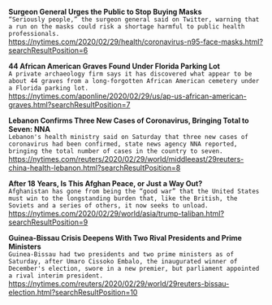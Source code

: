 **Surgeon General Urges the Public to Stop Buying Masks**\
`“Seriously people,” the surgeon general said on Twitter, warning that a run on the masks could risk a shortage harmful to public health professionals.`\
https://nytimes.com/2020/02/29/health/coronavirus-n95-face-masks.html?searchResultPosition=6

**44 African American Graves Found Under Florida Parking Lot**\
`A private archaeology firm says it has discovered what appear to be about 44 graves from a long-forgotten African American cemetery under a Florida parking lot.`\
https://nytimes.com/aponline/2020/02/29/us/ap-us-african-american-graves.html?searchResultPosition=7

**Lebanon Confirms Three New Cases of Coronavirus, Bringing Total to Seven: NNA**\
`Lebanon's health ministry said on Saturday that three new cases of coronavirus had been confirmed, state news agency NNA reported, bringing the total number of cases in the country to seven.`\
https://nytimes.com/reuters/2020/02/29/world/middleeast/29reuters-china-health-lebanon.html?searchResultPosition=8

**After 18 Years, Is This Afghan Peace, or Just a Way Out?**\
`Afghanistan has gone from being the “good war” that the United States must win to the longstanding burden that, like the British, the Soviets and a series of others, it now seeks to unload.`\
https://nytimes.com/2020/02/29/world/asia/trump-taliban.html?searchResultPosition=9

**Guinea-Bissau Crisis Deepens With Two Rival Presidents and Prime Ministers**\
`Guinea-Bissau had two presidents and two prime ministers as of Saturday, after Umaro Cissoko Embalo, the inaugurated winner of December's election, swore in a new premier, but parliament appointed a rival interim president.`\
https://nytimes.com/reuters/2020/02/29/world/29reuters-bissau-election.html?searchResultPosition=10


